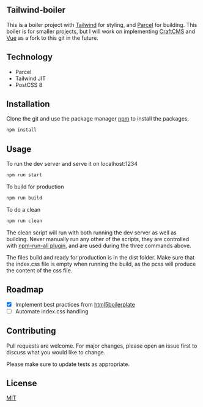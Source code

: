 ## Tailwind-boiler

This is a boiler project with [Tailwind](https://tailwindcss.com/) for styling, and [Parcel](https://parceljs.org/) for building. This boiler is for smaller projects, but I will work on implementing [CraftCMS](https://craftcms.com/) and [Vue](https://vuejs.org/) as a fork to this git in the future.

## Technology

- Parcel
- Tailwind JIT
- PostCSS 8

## Installation

Clone the git and use the package manager [npm](https://www.npmjs.com/get-npm) to install the packages.

```bash
npm install
```

## Usage

To run the dev server and serve it on localhost:1234

```bash
npm run start
```

To build for production

```bash
npm run build
```

To do a clean

```bash
npm run clean
```

The clean script will run with both running the dev server as well as building. Never manually run any other of the scripts, they are controlled with [npm-run-all plugin](https://www.npmjs.com/package/npm-run-all), and are used during the three commands above.

The files build and ready for production is in the dist folder. Make sure that the index.css file is empty when running the build, as the pcss will produce the content of the css file.

## Roadmap

- [x] Implement best practices from [html5boilerplate](https://html5boilerplate.com/)
- [ ] Automate index.css handling

## Contributing

Pull requests are welcome. For major changes, please open an issue first to discuss what you would like to change.

Please make sure to update tests as appropriate.

## License

[MIT](https://choosealicense.com/licenses/mit/)
